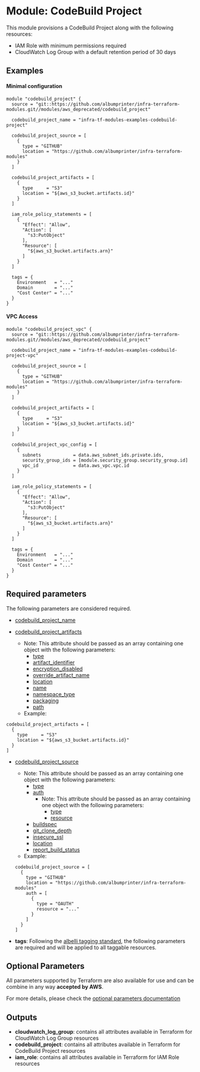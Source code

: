 # Module: CodeBuild Project

This module provisions a CodeBuild Project along with the following resources:

- IAM Role with minimum permissions required
- CloudWatch Log Group with a default retention period of 30 days

## Examples

#### Minimal configuration

```
module "codebuild_project" {
  source = "git::https://github.com/albumprinter/infra-terraform-modules.git//modules/aws_deprecated/codebuild_project"

  codebuild_project_name = "infra-tf-modules-examples-codebuild-project"

  codebuild_project_source = [
    {
      type = "GITHUB"
      location = "https://github.com/albumprinter/infra-terraform-modules"
    }
  ]

  codebuild_project_artifacts = [
    {
      type     = "S3"
      location = "${aws_s3_bucket.artifacts.id}"
    }
  ]

  iam_role_policy_statements = [
    {
      "Effect": "Allow",
      "Action": [
        "s3:PutObject"
      ],
      "Resource": [
        "${aws_s3_bucket.artifacts.arn}"
      ]
    }
  ]

  tags = {
    Environment   = "..."
    Domain        = "..."
    "Cost Center" = "..."
  }
}
```

#### VPC Access

```
module "codebuild_project_vpc" {
  source = "git::https://github.com/albumprinter/infra-terraform-modules.git//modules/aws_deprecated/codebuild_project"

  codebuild_project_name = "infra-tf-modules-examples-codebuild-project-vpc"

  codebuild_project_source = [
    {
      type = "GITHUB"
      location = "https://github.com/albumprinter/infra-terraform-modules"
    }
  ]

  codebuild_project_artifacts = [
    {
      type     = "S3"
      location = "${aws_s3_bucket.artifacts.id}"
    }
  ]

  codebuild_project_vpc_config = [
    {
      subnets            = data.aws_subnet_ids.private.ids,
      security_group_ids = [module.security_group.security_group.id]
      vpc_id             = data.aws_vpc.vpc.id
    }
  ]

  iam_role_policy_statements = [
    {
      "Effect": "Allow",
      "Action": [
        "s3:PutObject"
      ],
      "Resource": [
        "${aws_s3_bucket.artifacts.arn}"
      ]
    }
  ]

  tags = {
    Environment   = "..."
    Domain        = "..."
    "Cost Center" = "..."
  }
}
```

## Required parameters

The following parameters are considered required.

- [codebuild_project_name](https://www.terraform.io/docs/providers/aws/r/codebuild_project.html#name)

- [codebuild_project_artifacts](https://www.terraform.io/docs/providers/aws/r/codebuild_project.html#artifacts)
  - Note: This attribute should be passed as an array containing one object with the following parameters:
    - [type](https://www.terraform.io/docs/providers/aws/r/codebuild_project.html#type)
    - [artifact_identifier](https://www.terraform.io/docs/providers/aws/r/codebuild_project.html#artifact_identifier)
    - [encryption_disabled](https://www.terraform.io/docs/providers/aws/r/codebuild_project.html#encryption_disabled)
    - [override_artifact_name](https://www.terraform.io/docs/providers/aws/r/codebuild_project.html#override_artifact_name)
    - [location](https://www.terraform.io/docs/providers/aws/r/codebuild_project.html#location)
    - [name](https://www.terraform.io/docs/providers/aws/r/codebuild_project.html#name-1)
    - [namespace_type](https://www.terraform.io/docs/providers/aws/r/codebuild_project.html#namespace_type)
    - [packaging](https://www.terraform.io/docs/providers/aws/r/codebuild_project.html#packaging)
    - [path](https://www.terraform.io/docs/providers/aws/r/codebuild_project.html#path)
  - Example:

```
codebuild_project_artifacts = [
  {
    type     = "S3"
    location = "${aws_s3_bucket.artifacts.id}"
  }
]
```

- [codebuild_project_source](https://www.terraform.io/docs/providers/aws/r/codebuild_project.html#source)

  - Note: This attribute should be passed as an array containing one object with the following parameters:
    - [type](https://www.terraform.io/docs/providers/aws/r/codebuild_project.html#type-4)
    - [auth](https://www.terraform.io/docs/providers/aws/r/codebuild_project.html#auth)
      - Note: This attribute should be passed as an array containing one object with the following parameters:
        - [type](https://www.terraform.io/docs/providers/aws/r/codebuild_project.html#type-5)
        - [resource](https://www.terraform.io/docs/providers/aws/r/codebuild_project.html#resource)
    - [buildspec](https://www.terraform.io/docs/providers/aws/r/codebuild_project.html#buildspec)
    - [git_clone_depth](https://www.terraform.io/docs/providers/aws/r/codebuild_project.html#git_clone_depth)
    - [insecure_ssl](https://www.terraform.io/docs/providers/aws/r/codebuild_project.html#insecure_ssl)
    - [location](https://www.terraform.io/docs/providers/aws/r/codebuild_project.html#location-3)
    - [report_build_status](https://www.terraform.io/docs/providers/aws/r/codebuild_project.html#report_build_status)
  - Example:

  ```
  codebuild_project_source = [
    {
      type = "GITHUB"
      location = "https://github.com/albumprinter/infra-terraform-modules"
      auth = [
        {
          type = "OAUTH"
          resource = "..."
        }
      ]
    }
  ]
  ```

- **tags**: Following the [albelli tagging standard](https://wiki.albelli.net/wiki/Albelli_AWS_Tagging_standards), the following parameters are required and will be applied to all taggable resources.

## Optional Parameters

All parameters supported by Terraform are also available for use and can be combine in any way **accepted by AWS**.

For more details, please check the [optional parameters documentation](docs/optional_parameters.md)

## Outputs

- **cloudwatch_log_group**: contains all attributes available in Terraform for CloudWatch Log Group resources
- **codebuild_project**: contains all attributes available in Terraform for CodeBuild Project resources
- **iam_role**: contains all attributes available in Terraform for IAM Role resources
